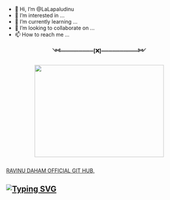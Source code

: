 - 👋 Hi, I’m @LaLapaludinu
- 👀 I’m interested in ...
- 🌱 I’m currently learning ...
- 💞️ I’m looking to collaborate on ...
- 📫 How to reach me ...

<!---
LaLapaludinu/LaLapaludinu is a ✨ special ✨ repository because its `README.md` (this file) appears on your GitHub profile.
You can click the Preview link to take a look at your changes.
--->
<p align="center"> 
<b>༺═════════[❌]══════════༻</b>
</p>
<p align="center">
<img src="https://ibb.co/c373Bmy" width="350" height="250"/>
</p>
<p align="center">
  <a href="#"><img src="http://readme-typing-svg.herokuapp.com?color=RED&center=true&vCenter=true&multiline=false&lines=RAVINU+OFFICIAL+GITHUB"
 alt="">
 
 RAVINU DAHAM OFFICIAL GIT HUB,
    
    
## [![Typing SVG](https://readme-typing-svg.herokuapp.com?font=Rockstar-ExtraBold&color=F33A6A&lines=WELCOME+TO+Lapalu+Dinujaya+GITHUB.;POWERED+BY+Lapalu+Dinujaya;ℂ𝕣𝕖𝕒𝕥𝕖𝕕+𝕓𝕪:+Dinujaya:+OFFICIEAL;💕ඉතිං+කොහොමද🙃;😁මොකද+කරන්නෙ🌹)](https://git.io/typing-svg)
